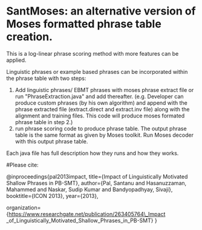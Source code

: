 # SantMoses: an alternative version of Moses formatted phrase table creation.
This is a log-linear phrase scoring method with more features can be applied.

Linguistic phrases or example based phrases can be incorporated within the phrase table with two steps:

1. Add linguistic phrases/ EBMT phrases with moses phrase extract file or run "PhraseExtraction.java" and add thereafter. (e.g. Developer can produce custom phrases (by his own algorithm) and append with the phrase extracted file (extract.direct and extract.inv file) along with the alignment and training files. This code will produce moses formated phrase table in step 2.)
2. run phrase scoring code to produce phrase table. The output phrase table is the same format as given by Moses toolkit. Run Moses decoder with this output phrase table.


Each java file has full description how they runs and how they works.

#Please cite:

@inproceedings{pal2013impact,
  title={Impact of Linguistically Motivated Shallow Phrases in PB-SMT},
  author={Pal, Santanu and Hasanuzzaman, Mahammed and Naskar, Sudip
Kumar and Bandyopadhyay, Sivaji},
  booktitle={ICON 2013},
  year={2013},

organization={https://www.researchgate.net/publication/263405764\_Impact
\_of\_Linguistically\_Motivated\_Shallow\_Phrases\_in\_PB-SMT}
}
